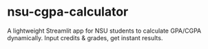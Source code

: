 # nsu-cgpa-calculator
A lightweight Streamlit app for NSU students to calculate GPA/CGPA dynamically. Input credits &amp; grades, get instant results.
